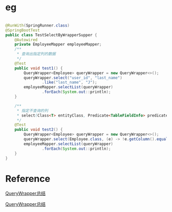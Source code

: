 
# eg

```java

@RunWith(SpringRunner.class)
@SpringBootTest
public class TestSelectByWrapperSupper {
    @Autowired
    private EmployeeMapper employeeMapper;
    /**
     * 查询出指定列的数据
     */
    @Test
    public void test1() {
        QueryWrapper<Employee> queryWrapper = new QueryWrapper<>();
        queryWrapper.select("user_id", "last_name")
                .like("last_name", "J");
        employeeMapper.selectList(queryWrapper)
                .forEach(System.out::println);
    }

    /**
     * 指定不查询的列
     * select(Class<T> entityClass, Predicate<TableFieldInfo> predicate) 自己写 断言 方法进行排除
     */
    @Test
    public void test2() {
        QueryWrapper<Employee> queryWrapper = new QueryWrapper<>();
        queryWrapper.select(Employee.class, (e) -> !e.getColumn().equals("last_name") && !e.getColumn().equals("user_id"));
        employeeMapper.selectList(queryWrapper)
                .forEach(System.out::println);
    }
}

```

# Reference

[QueryWrapper总结](https://blog.csdn.net/weixin_40482816/article/details/117355222)

[QueryWrapper总结](https://blog.csdn.net/weixin_34503526/article/details/111725076)
